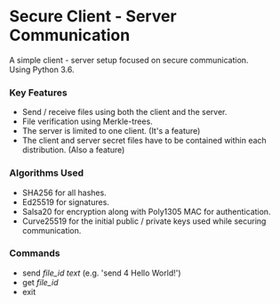 # Secure Client - Server Communication

A simple client - server setup focused on secure communication.<br>
Using Python 3.6.

### Key Features
 - Send / receive files using both the client and the server.
 - File verification using Merkle-trees.
 - The server is limited to one client. (It's a feature)
 - The client and server secret files have to be contained within each distribution. (Also a feature)

### Algorithms Used
 - SHA256 for all hashes.
 - Ed25519 for signatures.
 - Salsa20 for encryption along with Poly1305 MAC for authentication.
 - Curve25519 for the initial public / private keys used while securing communication.

### Commands
 - send *file_id* *text* (e.g. 'send 4 Hello World!')
 - get *file_id*
 - exit